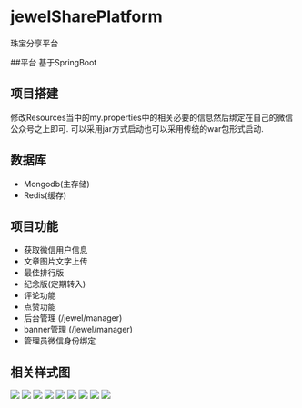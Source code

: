 # jewelSharePlatform
珠宝分享平台

##平台
基于SpringBoot
## 项目搭建
修改Resources当中的my.properties中的相关必要的信息然后绑定在自己的微信公众号之上即可.
可以采用jar方式启动也可以采用传统的war包形式启动.
## 数据库
* Mongodb(主存储)
* Redis(缓存)
## 项目功能
* 获取微信用户信息
* 文章图片文字上传
* 最佳排行版
* 纪念版(定期转入)
* 评论功能
* 点赞功能
* 后台管理 (/jewel/manager)
* banner管理 (/jewel/manager)
* 管理员微信身份绑定
## 相关样式图
![](https://raw.githubusercontent.com/egdw/jewelSharePlatform/master/%E6%A0%B7%E5%BC%8F%E5%9B%BE/%E2%80%9C%E4%BD%A0%E4%BB%AC%E2%80%9D%E7%95%8C%E9%9D%A2%20%E5%BE%80%E4%B8%8B%E7%BF%BB.jpg)
![](https://github.com/egdw/jewelSharePlatform/blob/master/%E6%A0%B7%E5%BC%8F%E5%9B%BE/%E2%80%9C%E4%BD%A0%E4%BB%AC%E2%80%9D%E7%95%8C%E9%9D%A2.jpg)
![](https://github.com/egdw/jewelSharePlatform/blob/master/%E6%A0%B7%E5%BC%8F%E5%9B%BE/%E2%80%9C%E6%88%91%E7%9A%84%E2%80%9D%E7%95%8C%E9%9D%A2%20%E5%BE%80%E4%B8%8B%E7%BF%BB.jpg)
![](https://github.com/egdw/jewelSharePlatform/blob/master/%E6%A0%B7%E5%BC%8F%E5%9B%BE/%E2%80%9C%E6%88%91%E7%9A%84%E2%80%9D%E7%95%8C%E9%9D%A2.jpg)
![](https://github.com/egdw/jewelSharePlatform/blob/master/%E6%A0%B7%E5%BC%8F%E5%9B%BE/%E5%8F%91%E6%96%87%E6%8B%8D%E7%85%A7%E5%8A%9F%E8%83%BD.jpg)
![](https://github.com/egdw/jewelSharePlatform/blob/master/%E6%A0%B7%E5%BC%8F%E5%9B%BE/%E5%8F%91%E6%96%87%E7%95%8C%E9%9D%A2.jpg)
![](https://github.com/egdw/jewelSharePlatform/blob/master/%E6%A0%B7%E5%BC%8F%E5%9B%BE/%E6%88%91%E7%9A%84-%E6%B6%88%E6%81%AF%20%E7%95%8C%E9%9D%A2.jpg)
![](https://github.com/egdw/jewelSharePlatform/blob/master/%E6%A0%B7%E5%BC%8F%E5%9B%BE/%E6%96%87%E7%AB%A0%E8%AF%A6%E6%83%85%E7%95%8C%E9%9D%A2.jpg)
![](https://github.com/egdw/jewelSharePlatform/blob/master/%E6%A0%B7%E5%BC%8F%E5%9B%BE/%E6%B6%88%E6%81%AF%E7%95%8C%E9%9D%A2%20%E5%BE%80%E4%B8%8B%E7%BF%BB.jpg)
